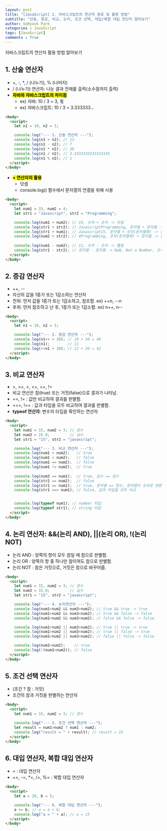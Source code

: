 ```yaml
---
layout: post
title: "[JavaScript] 2. 자바스크립트의 연산자 종류 및 활용 방법"
subtitle: "산술, 증감, 비교, 논리, 조건 선택, 대입/복합 대입 연산자 알아보기"
author: SeHyeok Park
categories : JavaScript
tags: [JavaScript]
comments : True
---
```

<div id='preview' class='display-none'>
자바스크립트의 연산자 활용 방법 알아보기
</div>

## 1. 산술 연산자
- +, -, *, / (나누기), % (나머지)
- / (나누기) 연산자: 나눈 결과 전체를 출력(소수점까지 출력)
- **<mark>자바와 자바스크립트의 차이점</mark>**
  - ex) 자바: 10 / 3 = 3, 몫
  - ex) 자바스크립트:  10 / 3 = 3.333333...

```html
<body>
  <script>
    let n1 = 10, n2 = 3;

    console.log("--- 1. 산술 연산자 ---");
    console.log(n1 + n2); // 13
    console.log(n1 - n2); // 7
    console.log(n1 * n2); // 30
    console.log(n1 / n2); // 3.3333333333333335
    console.log(n1 % n2); // 1
  </script>
</body>
```

* **<mark>+ 연산자의 활용</mark>**
  * 덧셈
  * console.log() 함수에서 문자열의 연결을 위해 사용

```html
<body>
  <script>
    let num1 = 15, num2 = 4;
    let str1 = "Javascript", str2 = "Programming";

    console.log(num1 + num2); // 19, 숫자 + 숫자 -> 덧셈
    console.log(str1 + str2); // JavascriptProgramming, 문자열 + 문자열 -> 문자열의 연결
    console.log(str1 + num1); // Javascript15, 문자열 + 숫자(문자열화) -> 문자열로 연결
    console.log(num2 + str2); // 4Programming, 숫자(문자열화) + 문자열 -> 문자열로 연결
    
    console.log(num1 - num2); // 11, 숫자 - 숫자 -> 뺄셈
    console.log(str1 - str2); // 문자열 - 문자열 -> NaN, Not a Number, 숫자로 처리가 불가
  </script>
</body>
```

## 2. 증감 연산자
- ++, --
- 자신의 값을 1증가 또는 1감소하는 연산자
- 전위: 먼저 값을 1증가 또는 1감소하고, 참조함. ex) ++n, --n
- 후위: 먼저 참조하고 난 후, 1증가 또는 1감소함. ex) n++, n--

```html
<body>
  <script>
    let n1 = 10, n2 = 3;

    console.log("--- 2. 증감 연산자 ---");
    console.log(n1++ + 30); // 10 + 30 = 40
    console.log(n1);        // 11
    console.log(++n1 + 30); // 12 + 30 = 42
  </script>
</body>
```

## 3. 비교 연산자
- \>, >=, <, <=, ==, !=
- 비교 연산은 참(true) 또는 거짓(false)으로 결과가 나타남.
- ==, != : 값만 비교하여 결과를 판별함.
- ===, !\== : 값과 타입을 모두 비교하여 결과를 판별함.
- **typeof 연산자**: 변수의 타입을 확인하는 연산자

```html
<body>
  <script>
    let num1 = 15, num2 = 3; // 정수
    let num3 = 15.0;         // 실수
    let str1 = "15", str2 = "javascript";

    console.log("--- 3. 비교 연산자 ---");
    console.log(num1 > num2);   // true
    console.log(num1 < num2);   // false
    console.log(num1 == num2);  // false
    console.log(num1 != num2);  // true
 
    console.log(num3 == num1);  // true, 실수 == 정수
    console.log(str2 == num2);  // false
    console.log(str1 == num1);  // true, 문자열 == 정수, 문자열이 숫자로 변환될 수 있다면, 숫자로 비교함, 값만 비교
    console.log(str1 === num1); // false, 값과 타입을 모두 비교


    console.log(typeof num1); // number 타입
    console.log(typeof str1); // string 타입
  </script>
</body>
```

## 4. 논리 연산자: &&(논리 AND), ||(논리 OR), !(논리 NOT) 
- 논리 AND : 양쪽의 항이 모두 참일 때 참으로 판별함.
- 논리 OR : 양쪽의 항 중 하나만 참이여도 참으로 판별함.
- 논리 NOT : 참은 거짓으로, 거짓은 참으로 바꾸어줌.

```html
<body>
  <script>
    let num1 = 15, num2 = 3; // 정수
    let num3 = 15.0;         // 실수
    let str1 = "15", str2 = "javascript";

    console.log("--- 4. 논리연산자 ---");
    console.log(num1>num2 && num3>num2); // true && true -> true
    console.log(num1>num2 && num3<num2); // true && false -> false
    console.log(num1<num2 && num3<num2); // false && false -> false

    console.log(num1>num2 || num3>num2); // true || true -> true
    console.log(num1>num2 || num3<num2); // true || false -> true
    console.log(num1<num2 || num3<num2); // false || false -> false

    console.log(num1>num2);    // true
    console.log(!(num1>num2)); // false
  </script>
</body>
```

## 5. 조건 선택 연산자
- (조건 ? 참 : 거짓)
- 조건의 참과 거짓을 판별하는 연산자

```html
<body>
  <script>
    let num1 = 15, num2 = 3; // 정수

    console.log("--- 5. 조건 선택 연산자 ---");
    let result = num1>num2 ? num1 : num2;
    console.log("result = " + result); // result = 15
  </script>
</body>
```

## 6. 대입 연산자, 복합 대입 연산자
- = : 대입 연산자
- +=, -=, *=, /=, %= : 복합 대입 연산자

```html
<body>
  <script>
    let a = 10, b = 5;

    console.log("--- 6. 복합 대입 연산자 ---");
    a += b; // a = a + b;
    console.log("a = " + a); // a = 15
  </script>
</body>
```


